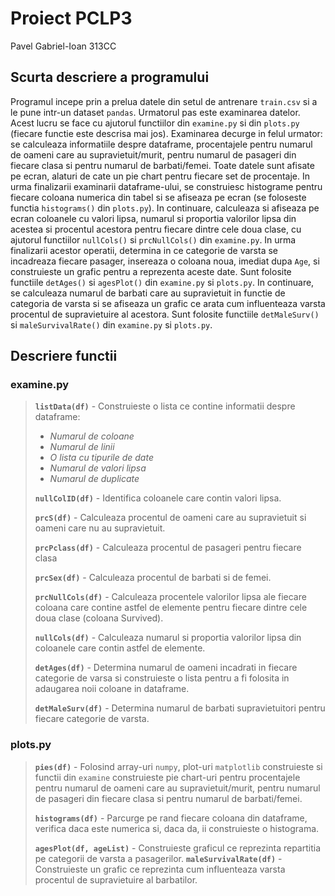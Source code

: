 
# Proiect PCLP3

Pavel Gabriel-Ioan 313CC

## Scurta descriere a programului

Programul incepe prin a prelua datele din setul de antrenare `train.csv` si a le pune
intr-un dataset `pandas`. Urmatorul pas este examinarea datelor. Acest lucru se face
cu ajutorul functiilor din `examine.py` si din `plots.py` (fiecare functie este descrisa mai jos).
Examinarea decurge in felul urmator: se calculeaza informatiile despre dataframe, procentajele
pentru numarul de oameni care au supravietuit/murit, pentru numarul de pasageri
din fiecare clasa si pentru numarul de barbati/femei. Toate datele sunt afisate pe
ecran, alaturi de cate un pie chart pentru fiecare set de procentaje. In urma finalizarii
examinarii dataframe-ului, se construiesc histograme pentru fiecare coloana numerica
din tabel si se afiseaza pe ecran (se foloseste functia `histograms()` din `plots.py`).
In continuare, calculeaza si afiseaza pe ecran coloanele cu valori lipsa, numarul si
proportia valorilor lipsa din acestea si procentul acestora pentru fiecare dintre
cele doua clase, cu ajutorul functiilor `nullCols()` si `prcNullCols()` din `examine.py`.
In urma finalizarii acestor operatii, determina in ce categorie de varsta se incadreaza
fiecare pasager, insereaza o coloana noua, imediat dupa `Age`, si construieste
un grafic pentru a reprezenta aceste date. Sunt folosite functiile `detAges()` si
`agesPlot()` din `examine.py` si `plots.py`. In continuare, se calculeaza numarul de
barbati care au supravietuit in functie de categoria de varsta si se afiseaza un
grafic ce arata cum influenteaza varsta procentul de supravietuire al acestora.
Sunt folosite functiile `detMaleSurv()` si `maleSurvivalRate()` din `examine.py`
si `plots.py`.

## Descriere functii

### examine.py

>**`listData(df)`** - Construieste o lista ce contine informatii despre dataframe:
>
>- *Numarul de coloane*
>- *Numarul de linii*
>- *O lista cu tipurile de date*
>- *Numarul de valori lipsa*
>- *Numarul de duplicate*
>
>**`nullColID(df)`** - Identifica coloanele care contin valori lipsa.
>
>**`prcS(df)`** - Calculeaza procentul de oameni care au supravietuit si oameni care nu au supravietuit.
>
>**`prcPclass(df)`** - Calculeaza procentul de pasageri pentru fiecare clasa
>
>**`prcSex(df)`** - Calculeaza procentul de barbati si de femei.
>
>**`prcNullCols(df)`** - Calculeaza procentele valorilor lipsa ale fiecare coloana
care contine astfel de elemente pentru fiecare dintre cele doua clase (coloana Survived).
>
>**`nullCols(df)`** - Calculeaza numarul si proportia valorilor lipsa din coloanele
care contin astfel de elemente.
>
>**`detAges(df)`** - Determina numarul de oameni incadrati in fiecare categorie
de varsa si construieste o lista pentru a fi folosita in adaugarea noii coloane
in dataframe.
>
>**`detMaleSurv(df)`** - Determina numarul de barbati supravietuitori pentru fiecare
categorie de varsta.

### plots.py

>**`pies(df)`** - Folosind array-uri `numpy`, plot-uri `matplotlib` construieste si functii din `examine`
construieste pie chart-uri pentru procentajele pentru numarul de oameni care au
supravietuit/murit, pentru numarul de pasageri din fiecare clasa si pentru numarul
de barbati/femei.
>
>**`histograms(df)`** - Parcurge pe rand fiecare coloana din dataframe, verifica daca
este numerica si, daca da, ii construieste o histograma.
>
>**`agesPlot(df, ageList)`** - Construieste graficul ce reprezinta repartitia pe categorii de varsta
a pasagerilor.
>**`maleSurvivalRate(df)`** - Construieste un grafic ce reprezinta cum influenteaza varsta procentul
de supravietuire al barbatilor.
>
